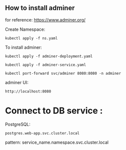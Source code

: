 ## How to install adminer 

for reference: https://www.adminer.org/

Create Namespace: 
```
kubectl apply -f ns.yaml
```

To install adminer:
```
kubectl apply -f adminer-deployment.yaml
```
```
kubectl apply -f adminer-service.yaml
```

```
kubectl port-forward svc/adminer 8080:8080 -n adminer
```

adminer UI:

```
http://localhost:8080
```


# Connect to DB service :

PostgreSQL:
```
postgres.web-app.svc.cluster.local
```

pattern:
service_name.namespace.svc.cluster.local







